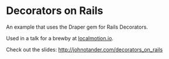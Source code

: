 # Decorators on Rails

An example that uses the Draper gem for Rails Decorators.

Used in a talk for a brewby at [localmotion.io](http://localmotion.io). 

Check out the slides: http://johnotander.com/decorators_on_rails


